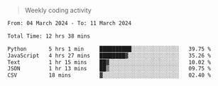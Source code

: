 > Weekly coding activity
<!--START_SECTION:waka-->

```txt
From: 04 March 2024 - To: 11 March 2024

Total Time: 12 hrs 38 mins

Python       5 hrs 1 min     ██████████░░░░░░░░░░░░░░░   39.75 %
JavaScript   4 hrs 27 mins   ████████▓░░░░░░░░░░░░░░░░   35.26 %
Text         1 hr 15 mins    ██▓░░░░░░░░░░░░░░░░░░░░░░   10.02 %
JSON         1 hr 13 mins    ██▒░░░░░░░░░░░░░░░░░░░░░░   09.75 %
CSV          18 mins         ▓░░░░░░░░░░░░░░░░░░░░░░░░   02.40 %
```

<!--END_SECTION:waka-->
